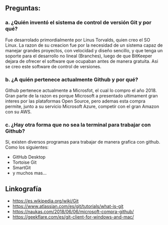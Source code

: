 ## Preguntas:

### a. ¿Quién inventó el sistema de control de versión Git y por qué?
Fue desarrolado primordialmente por Linus Torvalds, quien creo el SO Linux. La razon de su creacion fue por 
    la necesidad de un sistema capaz de manejar grandes proyectos, con velocidad y diseño sencillo, y que tenga un soporte 
    para el desarrollo no lineal (Branches), luego de que BitKeeper dejara de ofrecer el software que ocupaban antes de 
    manera gratuita. Asi se creo este software de control de versiones.

### b. ¿A quién pertenece actualmente Github y por qué?
Github pertenece actualmente a Microsfot, el cual lo compro el año 2018. Gran parte de la razon es porque Microsoft a presentado ultimament gran interes por las plataformas Open Source, pero ademas esta compra permite, junto a su servicio Microsoft Azure, competir con el gran Amazon con su AWS.

### c. ¿Hay otra forma que no sea la terminal para trabajar con Github?
Sí, existen diversos programas para trabajar de manera grafica con github. Como los siguientes:
* GitHub Desktop
* Tortoise Git
* SmartGit
* y muchos mas...

## Linkografía
* https://es.wikipedia.org/wiki/Git
* https://www.atlassian.com/es/git/tutorials/what-is-git
* https://naukas.com/2018/06/06/microsoft-compra-github/
* https://geekflare.com/es/git-client-for-windows-and-mac/
